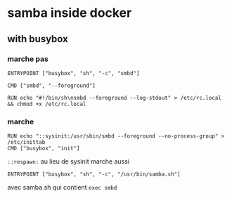 # samba inside docker
## with busybox

### marche pas
```
ENTRYPOINT ["busybox", "sh", "-c", "smbd"]
```
```
CMD ["smbd", "--foreground"]
```

```
RUN echo "#!/bin/sh\nsmbd --foreground --log-stdout" > /etc/rc.local && chmod +x /etc/rc.local
```

### marche 
```
RUN echo "::sysinit:/usr/sbin/smbd --foreground --no-process-group" > /etc/inittab
CMD ["busybox", "init"]
```
`::respawn:` au lieu de sysinit marche aussi

```
ENTRYPOINT ["busybox", "sh", "-c", "/usr/bin/samba.sh"]
```
avec samba.sh qui contient `exec smbd`

